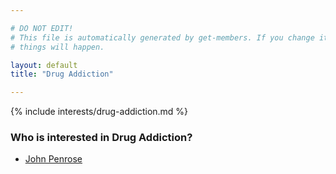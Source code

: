 ```yaml
---

# DO NOT EDIT!
# This file is automatically generated by get-members. If you change it, bad
# things will happen.

layout: default
title: "Drug Addiction"

---
```


{% include interests/drug-addiction.md %}

### Who is interested in Drug Addiction?


* [John Penrose](/members/john-penrose.html)
